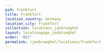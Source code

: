 ```yaml
---
pid: frankfurt
title: Frankfurt
location_country: Germany
location_city: Frankfurt
collection: locations_janbrueghel
layout: locationpage_janbrueghel
order: '057'
permalink: /janbrueghel/locations/frankfurt
---
```

